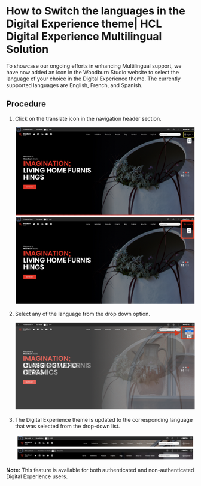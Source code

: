 # How to Switch the languages in the Digital Experience theme\| HCL Digital Experience Multilingual Solution

To showcase our ongoing efforts in enhancing Multilingual support, we have now added an icon in the Woodburn Studio website to select the language of your choice in the Digital Experience theme. The currently supported languages are English, French, and Spanish.

## Procedure

1.  Click on the translate icon in the navigation header section.

    ![](../images/wcm_switch_lan_portal_translate_icon.png)

2.  Select any of the language from the drop down option.

    ![](../images/wcm_switch_lan_portal_select_lang.png)

3.  The Digital Experience theme is updated to the corresponding language that was selected from the drop-down list.

    ![](../images/wcm_switch_lan_portal_Portal_lang.png)


**Note:** This feature is available for both authenticated and non-authenticated Digital Experience users.

